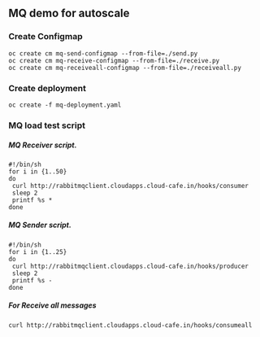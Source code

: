 ## MQ demo for autoscale

### Create Configmap

```
oc create cm mq-send-configmap --from-file=./send.py
oc create cm mq-receive-configmap --from-file=./receive.py
oc create cm mq-receiveall-configmap --from-file=./receiveall.py
```

### Create deployment

```oc create -f mq-deployment.yaml```

### MQ load test script

##### MQ Receiver script.

```
#!/bin/sh
for i in {1..50}
do
 curl http://rabbitmqclient.cloudapps.cloud-cafe.in/hooks/consumer
 sleep 2
 printf %s *
done
```

##### MQ Sender script.

```
#!/bin/sh
for i in {1..25}
do
 curl http://rabbitmqclient.cloudapps.cloud-cafe.in/hooks/producer
 sleep 2
 printf %s -
done
```

##### For Receive all messages

```curl http://rabbitmqclient.cloudapps.cloud-cafe.in/hooks/consumeall```

